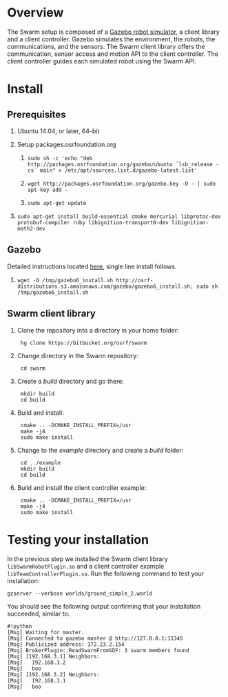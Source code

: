 # Overview

The Swarm setup is composed of a [Gazebo robot simulator](http://gazebosim.org), a client library and a client controller. Gazebo simulates the environment, the robots, the communications, and the sensors. The Swarm client library offers the communication, sensor access and motion API to the client controller. The client controller guides each simulated robot using the Swarm API.

# Install

## Prerequisites

1. Ubuntu 14.04, or later, 64-bit

1. Setup packages.osrfoundation.org

    1. ```sudo sh -c 'echo "deb http://packages.osrfoundation.org/gazebo/ubuntu `lsb_release -cs` main" > /etc/apt/sources.list.d/gazebo-latest.list'```

    1. `wget http://packages.osrfoundation.org/gazebo.key -O - | sudo apt-key add -`

    1. `sudo apt-get update`

1. `sudo apt-get install build-essential cmake mercurial libprotoc-dev protobuf-compiler ruby libignition-transport0-dev libignition-math2-dev`

## Gazebo

Detailed instructions located [here](http://gazebosim.org/tutorials?tut=install_ubuntu&ver=6.0&cat=install), single line install follows.

1. `wget -O /tmp/gazebo6_install.sh http://osrf-distributions.s3.amazonaws.com/gazebo/gazebo6_install.sh; sudo sh /tmp/gazebo6_install.sh`

## Swarm client library

1. Clone the repository into a directory in your home folder:

        hg clone https://bitbucket.org/osrf/swarm


1. Change directory in the Swarm repository:

        cd swarm

1. Create a *build* directory and go there:

        mkdir build
        cd build

1. Build and install:

        cmake .. -DCMAKE_INSTALL_PREFIX=/usr
        make -j4
        sudo make install

1. Change to the *example* directory and create a *build* folder:

        cd ../example
        mkdir build
        cd build

1. Build and install the client controller example:

        cmake .. -DCMAKE_INSTALL_PREFIX=/usr
        make -j4
        sudo make install

# Testing your installation

In the previous step we installed the Swarm client library `libSwarmRobotPlugin.so` and a client controller example `libTeamControllerPlugin.so`. Run the following command to test your installation:

    gzserver --verbose worlds/ground_simple_2.world

You should see the following output confirming that your installation succeeded, similar to:

```
#!python
[Msg] Waiting for master.
[Msg] Connected to gazebo master @ http://127.0.0.1:11345
[Msg] Publicized address: 172.23.2.154
[Msg] BrokerPlugin::ReadSwarmFromSDF: 3 swarm members found
[Msg] [192.168.3.1] Neighbors:
[Msg] 	192.168.3.2
[Msg] 	boo
[Msg] [192.168.3.2] Neighbors:
[Msg] 	192.168.3.1
[Msg] 	boo
```
